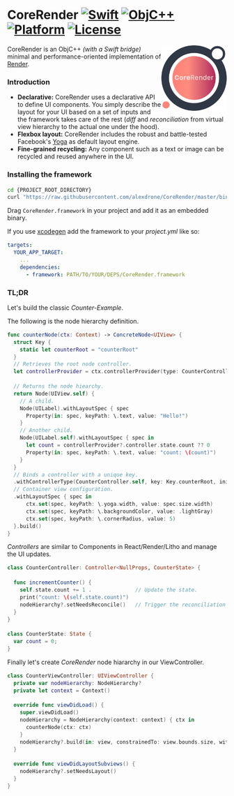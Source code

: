 # CoreRender [![Swift](https://img.shields.io/badge/swift-5.1-orange.svg?style=flat)](#) [![ObjC++](https://img.shields.io/badge/ObjC++-blue.svg?style=flat)](#) [![Platform](https://img.shields.io/badge/platform-iOS-11+_lightgrey.svg?style=flat)](#) [![License](https://img.shields.io/badge/license-MIT-blue.svg?style=flat)](https://opensource.org/licenses/MIT)

<img src="docs/assets/logo_new.png" width=150 alt="Render" align=right />

CoreRender is an ObjC++ *(with a Swift bridge)* minimal and performance-oriented implementation of [Render](https://github.com/alexdrone/Render).

### Introduction

* **Declarative:** CoreRender uses a declarative API to define UI components. You simply describe the layout for your UI based on a set of inputs and the framework takes care of the rest (*diff* and *reconciliation* from virtual view hierarchy to the actual one under the hood).
* **Flexbox layout:** CoreRender includes the robust and battle-tested Facebook's [Yoga](https://facebook.github.io/yoga/) as default layout engine.
* **Fine-grained recycling:** Any component such as a text or image can be recycled and reused anywhere in the UI.

### Installing the framework

```bash
cd {PROJECT_ROOT_DIRECTORY}
curl "https://raw.githubusercontent.com/alexdrone/CoreRender/master/bin/dist.zip" > dist.zip && unzip dist.zip && rm dist.zip;
```

Drag `CoreRender.framework` in your project and add it as an embedded binary.

If you use [xcodegen](https://github.com/yonaskolb/XcodeGen) add the framework to your *project.yml* like so:

```yaml
targets:
  YOUR_APP_TARGET:
    ...
    dependencies:
      - framework: PATH/TO/YOUR/DEPS/CoreRender.framework
```

### TL;DR

Let's build the classic *Counter-Example*.

The following is the node hierarchy definition.

```swift
func counterNode(ctx: Context) -> ConcreteNode<UIView> {
  struct Key {
    static let counterRoot = "counterRoot"
  }
  // Retrieves the root node controller.
  let controllerProvider = ctx.controllerProvider(type: CounterController.self, key: Key.counterRoot)

  // Returns the node hiearchy.
  return Node(UIView.self) {
    // A child.
    Node(UILabel).withLayoutSpec { spec
      Property(in: spec, keyPath: \.text, value: "Hello!")
    }
    // Another child.
    Node(UILabel.self).withLayoutSpec { spec in
      let count = controllerProvider?.controller.state.count ?? 0
      Property(in: spec, keyPath: \.text, value: "count: \(count)")
    }
  }
  // Binds a controller with a unique key.
  .withControllerType(CounterController.self, key: Key.counterRoot, initialState: CounterState(), props: NullProps.null)
  // Container view configuration.
  .withLayoutSpec { spec in
      ctx.set(spec, keyPath: \.yoga.width, value: spec.size.width)
      ctx.set(spec, keyPath: \.backgroundColor, value: .lightGray)
      ctx.set(spec, keyPath: \.cornerRadius, value: 5)
  }.build()
}
```

*Controllers* are similar to Components in React/Render/Litho and manage the UI updates.

```swift
class CounterController: Controller<NullProps, CounterState> {

  func incrementCounter() {
    self.state.count += 1 .              // Update the state.
    print("count: \(self.state.count)")
    nodeHierarchy?.setNeedsReconcile()   // Trigger the reconciliation algorithm on the view hiearchy associated to this controller.
  }
}

class CounterState: State {
  var count = 0;
}
```

Finally let's create *CoreRender* node hiararchy in our ViewController.

```swift
class CounterViewController: UIViewController {
  private var nodeHierarchy: NodeHierarchy?
  private let context = Context()

  override func viewDidLoad() {
    super.viewDidLoad()
    nodeHierarchy = NodeHierarchy(context: context) { ctx in
      counterNode(ctx: ctx)
    }
    nodeHierarchy?.build(in: view, constrainedTo: view.bounds.size, with: [.useSafeAreaInsets])
  }

  override func viewDidLayoutSubviews() {
    nodeHierarchy?.setNeedsLayout()
  }
}
```
